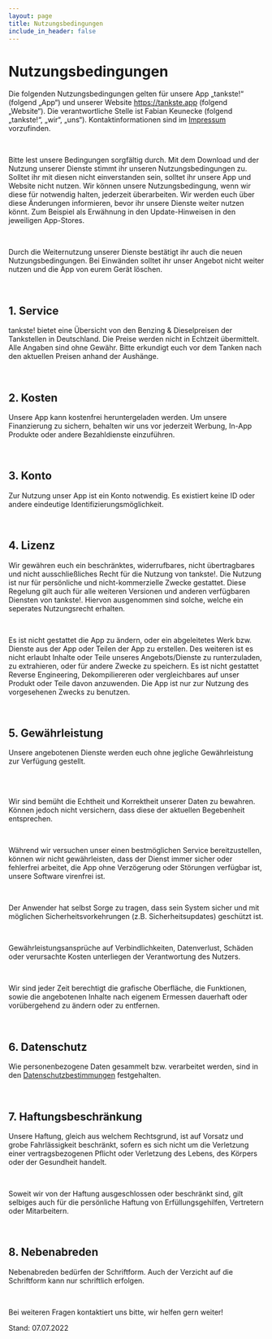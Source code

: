 ```yaml
---
layout: page
title: Nutzungsbedingungen
include_in_header: false
---
```


# Nutzungsbedingungen #
Die folgenden Nutzungsbedingungen gelten für unsere App „tankste!“ (folgend „App“) und unserer Website https://tankste.app (folgend „Website“). Die verantwortliche Stelle ist Fabian Keunecke (folgend „tankste!“, „wir“, „uns“). Kontaktinformationen sind im [Impressum](/impressum.md) vorzufinden.

<br>

Bitte lest unsere Bedingungen sorgfältig durch. Mit dem Download und der Nutzung unserer Dienste stimmt ihr unseren Nutzungsbedingungen zu. Solltet ihr mit diesen nicht einverstanden sein, solltet ihr unsere App und Website nicht nutzen.
Wir können unsere Nutzungsbedingung, wenn wir diese für notwendig halten, jederzeit überarbeiten. Wir werden euch über diese Änderungen informieren, bevor ihr unsere Dienste weiter nutzen könnt. Zum Beispiel als Erwähnung in den Update-Hinweisen in den jeweiligen App-Stores.

<br>

Durch die Weiternutzung unserer Dienste bestätigt ihr auch die neuen Nutzungsbedingungen. Bei Einwänden solltet ihr unser Angebot nicht weiter nutzen und die App von eurem Gerät löschen.

<br>


## 1. Service ##

tankste! bietet eine Übersicht von den Benzing & Dieselpreisen der Tankstellen in Deutschland. Die Preise werden nicht in Echtzeit übermittelt. Alle Angaben sind ohne Gewähr. Bitte erkundigt euch vor dem Tanken nach den aktuellen Preisen anhand der Aushänge.

<br>

## 2. Kosten ##

Unsere App kann kostenfrei heruntergeladen werden. Um unsere Finanzierung zu sichern, behalten wir uns vor jederzeit Werbung, In-App Produkte oder andere Bezahldienste einzuführen.

<br>

## 3. Konto ##

Zur Nutzung unser App ist ein Konto notwendig. Es existiert keine ID oder andere eindeutige Identifizierungsmöglichkeit.

<br>

## 4. Lizenz ##

Wir gewähren euch ein beschränktes, widerrufbares, nicht übertragbares und nicht ausschließliches Recht für die Nutzung von tankste!. Die Nutzung ist nur für persönliche und nicht-kommerzielle Zwecke gestattet. Diese Regelung gilt auch für alle weiteren Versionen und anderen verfügbaren Diensten von tankste!. Hiervon ausgenommen sind solche, welche ein seperates Nutzungsrecht erhalten.

<br>

Es ist nicht gestattet die App zu ändern, oder ein abgeleitetes Werk bzw. Dienste aus der App oder Teilen der App zu erstellen. Des weiteren ist es nicht erlaubt Inhalte oder Teile unseres Angebots/Dienste zu runterzuladen, zu extrahieren, oder für andere Zwecke zu speichern. Es ist nicht gestattet Reverse Engineering, Dekompiliereren oder vergleichbares auf unser Produkt oder Teile davon anzuwenden. Die App ist nur zur Nutzung des vorgesehenen Zwecks zu benutzen.</p>

<br>

## 5. Gewährleistung ##

Unsere angebotenen Dienste werden euch ohne jegliche Gewährleistung zur Verfügung gestellt.

<br>

<br>Wir sind bemüht die Echtheit und Korrektheit unserer Daten zu bewahren. Können jedoch nicht versichern, dass diese der aktuellen Begebenheit entsprechen.

<br>

Während wir versuchen unser einen bestmöglichen Service bereitzustellen, können wir nicht gewährleisten, dass der Dienst immer sicher oder fehlerfrei arbeitet, die App ohne Verzögerung oder Störungen verfügbar ist, unsere Software virenfrei ist.

<br>

Der Anwender hat selbst Sorge zu tragen, dass sein System sicher und mit möglichen Sicherheitsvorkehrungen (z.B. Sicherheitsupdates) geschützt ist.

<br>

Gewährleistungsansprüche auf Verbindlichkeiten, Datenverlust, Schäden oder verursachte Kosten unterliegen der Verantwortung des Nutzers.

<br>

Wir sind jeder Zeit berechtigt die grafische Oberfläche, die Funktionen, sowie die angebotenen Inhalte nach eigenem Ermessen dauerhaft oder vorübergehend zu ändern oder zu entfernen.

<br>

## 6. Datenschutz ##
    
Wie personenbezogene Daten gesammelt bzw. verarbeitet werden, sind in den [Datenschutzbestimmungen](/datenschutz) festgehalten.

<br>

## 7. Haftungsbeschränkung ##

Unsere Haftung, gleich aus welchem Rechtsgrund, ist auf Vorsatz und grobe Fahrlässigkeit beschränkt, sofern es sich nicht um die Verletzung einer vertragsbezogenen Pflicht oder Verletzung des Lebens, des Körpers oder der Gesundheit handelt.

<br>

Soweit wir von der Haftung ausgeschlossen oder beschränkt sind, gilt selbiges auch für die persönliche Haftung von Erfüllungsgehilfen, Vertretern oder Mitarbeitern.

<br>

## 8. Nebenabreden ##

Nebenabreden bedürfen der Schriftform. Auch der Verzicht auf die Schriftform kann nur schriftlich erfolgen.

<br>

Bei weiteren Fragen kontaktiert uns bitte, wir helfen gern weiter!

Stand: 07.07.2022